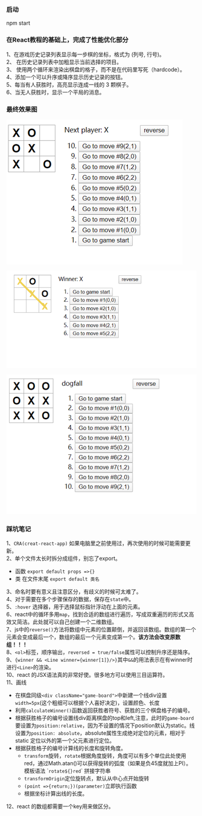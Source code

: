 ### 启动
npm start

### 在React教程的基础上，完成了性能优化部分

1、在游戏历史记录列表显示每一步棋的坐标，格式为 (列号, 行号)。  
2、 在历史记录列表中加粗显示当前选择的项目。  
3、 使用两个循环来渲染出棋盘的格子，而不是在代码里写死（hardcode）。  
4、添加一个可以升序或降序显示历史记录的按钮。  
5、每当有人获胜时，高亮显示连成一线的 3 颗棋子。  
6、当无人获胜时，显示一个平局的消息。  

### 最终效果图
![reverse](https://github.com/shengshengqi/Tic-tac-toe/blob/master/assets/reverse.png)

![win](https://github.com/shengshengqi/Tic-tac-toe/blob/master/assets/win.png)

![dogfall](https://github.com/shengshengqi/Tic-tac-toe/blob/master/assets/dogfall.png)

### 踩坑笔记
1、`CRA(creat-react-app)` 如果电脑里之前使用过，再次使用的时候可能需要更新。  
2、单个文件太长时拆分成组件，别忘了export。  
  - 函数 `export default props =>{}`
  - 类 在文件末尾 `export default 类名`  

3、命名时要有意义且注意区分，有歧义的时候可太难了。  
4、对于需要在多个步骤保存的数据，保存在`state`中。  
5、`:hover` 选择器，用于选择鼠标指针浮动在上面的元素。  
6、react中的循环多用`map`，找到合适的数组进行遍历，写成双重遍历的形式又高效又简洁。此处就可以自己创建一个二维数组。  
7、js中的`reverse()`方法将数组中元素的位置颠倒，并返回该数组。数组的第一个元素会变成最后一个，数组的最后一个元素变成第一个。<b>该方法会改变原数组！！！</b>  
8、`<ol>`标签，顺序输出，`reversed = true/false`属性可以控制升序还是降序。  
9、`{winner && <Line winner={winner[1]}/>}`其中`&&`的用法表示在有winner时进行`<Line>`的渲染。  
10、react 的JSX语法真的非常好使。很多地方可以使用三目运算符。  
11、画线
  - 在棋盘同级`<div className="game-board">`中新建一个线div设置`width=5px`(这个粗细可以根据个人喜好决定)，设置颜色、长度
  - 利用`calculateWinner()`函数返回获胜者符号、获胜的三个棋盘格子的编号。
  - 根据获胜格子的编号设置线div距离棋盘的top和left,注意，此时的`game-board`要设置为`position:relative`，因为不设置的情况下position默认为static。线设置为`position: absolute`，absolute属性生成绝对定位的元素，相对于 static 定位以外的第一个父元素进行定位。  
  - 根据获胜格子的编号计算线的长度和旋转角度。
    - `transform`旋转，`rotate`根据角度旋转，角度可以有多个单位此处使用red，通过Math.atan()可以获得旋转的弧度（如果是负45度就加上PI）。模板语法 \``rotate${}red`\` 拼接字符串
    - `transformOrigin`定位旋转点，默认从中心点开始旋转
    - `(point =>{return;})(parameter)`立即执行函数
    - 根据坐标计算出线的长度。

12、react 的数组都需要一个key用来做区分。
